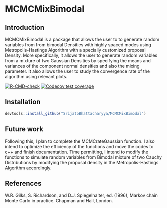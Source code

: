 # MCMCMixBimodal

## Introduction

MCMCMixBimodal is a package that allows the user to to generate random variables from from bimodal Densities with highly spaced modes using Metropolis-Hastings Algorithm with a specially customized proposal Density. More specifically, it allows the user to generate random variables from a mixture of two Gaussian Densities by specifying the means and variances of the component normal densities and also the mixing parameter. It also allows the user to study the convergence rate of the algorithm using relevant plots.

<!-- badges: start -->
[![R-CMD-check](https://github.com/SrijatoBhattacharyya/MCMCMixBimodal/actions/workflows/R-CMD-check.yaml/badge.svg)](https://github.com/SrijatoBhattacharyya/MCMCMixBimodal/actions/workflows/R-CMD-check.yaml)
[![Codecov test coverage](https://codecov.io/gh/SrijatoBhattacharyya/MCMCMixBimodal/branch/main/graph/badge.svg)](https://app.codecov.io/gh/SrijatoBhattacharyya/MCMCMixBimodal?branch=main)
<!-- badges: end -->


## Installation

``` r
devtools::install_github("SrijatoBhattacharyya/MCMCMixBimodal")
```

## Future work

Following this, I plan to complete the MCMCrateGaussian function. I also intend to optimize the efficiency of the functions and move the codes to c++ and finish documentation. Time permitting, I intend to modify the functions to simulate random variables from Bimodal mixture of two Cauchy Distributions by modifying the proposal density in the Metropolis-Hastings Algorithm accordingly.

## References

W.R. Gilks, S. Richardson, and D.J. Spiegelhalter, ed. (1996), Markov chain Monte Carlo in practice. Chapman and Hall, London.
